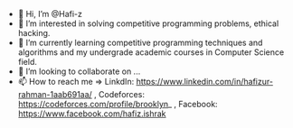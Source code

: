 - 👋 Hi, I’m @Hafi-z
- 👀 I’m interested in solving competitive programming problems, ethical hacking.
- 🌱 I’m currently learning competitive programming techniques and algorithms and my undergrade academic courses in Computer Science field.
- 💞️ I’m looking to collaborate on ...
- 📫 How to reach me => LinkdIn: https://www.linkedin.com/in/hafizur-rahman-1aab691aa/ , Codeforces: https://codeforces.com/profile/brooklyn_ , Facebook: https://www.facebook.com/hafiz.ishrak

<!---
Hafi-z/Hafi-z is a ✨ special ✨ repository because its `README.md` (this file) appears on your GitHub profile.
You can click the Preview link to take a look at your changes.
--->
